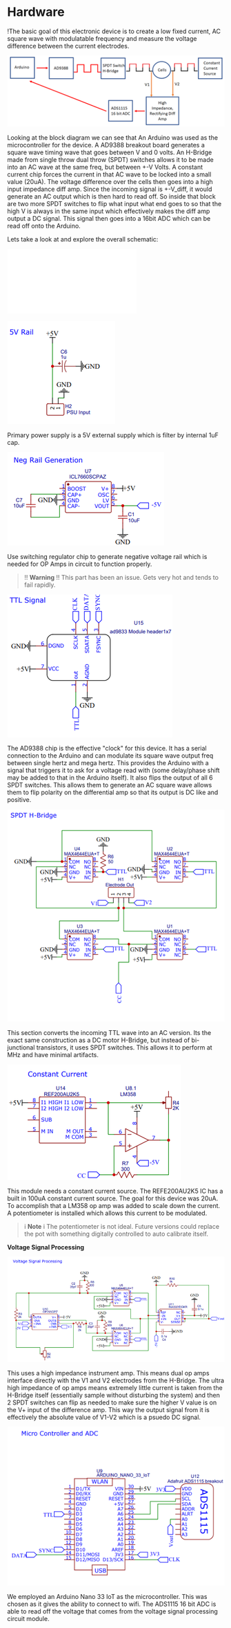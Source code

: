 # Hardware

!The basic goal of this electronic device is to create a low fixed current, AC square wave with modulatable frequency and measure the voltage difference between the current electrodes. 


![](images/picblockdiagram2_4_22.png)



Looking at the block diagram we can see that An Arduino was used as the microcontroller for the device. A AD9388 breakout board generates a square wave timing wave that goes between V and 0 volts. An H-Bridge made from single throw dual throw (SPDT) switches allows it to be made into an AC wave at the same freq, but between +-V Volts. A constant current chip forces the current in that AC wave to be locked into a small value (20uA). The voltage difference over the cells then goes into a high input impedance diff amp. Since the incoming signal is +-V_diff, it would generate an AC output which is then hard to read off. So inside that block are two more SPDT switches to flip what input what end goes to so that the high V is always in the same input which effectively makes the diff amp output a DC signal. This signal then goes into a 16bit ADC which can be read off onto the Arduino. 

Lets take a look at and explore the overall schematic:



![](documents/Schematic_Flexi-TEER_2022-04-20001.pdf)






![](images/psuinput5v.png)

Primary power supply is a 5V external supply which is filter by internal 1uF cap. 


![](images/negrailgeneration.png)

Use switching regulator chip to generate negative voltage rail which is needed for OP Amps in circuit to function properly. 

>!! **Warning**
>!! This part has been an issue. Gets very hot and tends to fail rapidly.




![](images/ttlsignal.png)


The AD9388 chip is the effective "clock" for this device. It has a serial connection to the Arduino and can modulate its square wave output freq between single hertz and mega hertz. This provides the Arduino with a signal that triggers it to ask for a voltage read with (some delay/phase shift may be added to that in the Arduino itself). It also flips the output of all 6 SPDT switches. This allows them to generate an AC square wave allows them to flip polarity on the differential amp so that its output is DC like and positive. 


![](images/spdtbridge.png)

This section converts the incoming TTL wave into an AC version. Its the exact same construction as a DC motor H-Bridge, but instead of bi-junctional transistors, it uses SPDT switches. This allows it to perform at MHz and have minimal artifacts. 



![](images/constantcurrent.png)



This module needs a constant current source. The REFE200AU2K5 IC has a built in 100uA constant current source. The goal for this device was 20uA. To accomplish that a LM358 op amp was added to scale down the current. A potentiometer is installed which allows this current to be modulated. 

>i **Note**
>i The potentiometer is not ideal. Future versions could replace the pot with something digitally controlled to auto calibrate itself. 


**Voltage Signal Processing**


![](images/voltsignalprocessing.png)



This uses a high impedance instrument amp. This means dual op amps interface directly with the V1 and V2 electrodes from the H-Bridge. The ultra high impedance of op amps means extremely little current is taken from the H-Bridge itself (essentially sample without disturbing the system) and then 2 SPDT switches can flip as needed to make sure the higher V value is on the V+ input of the difference amp. This way the output signal from it is effectively the absolute value of V1-V2 which is a psuedo DC signal. 




![](images/microcontrollerandADC.png)


We employed an Arduino Nano 33 IoT as the microcontroller. This was chosen as it gives the ability to connect to wifi. The ADS1115 16 bit ADC is able to read off the voltage that comes from the voltage signal processing circuit module. 









